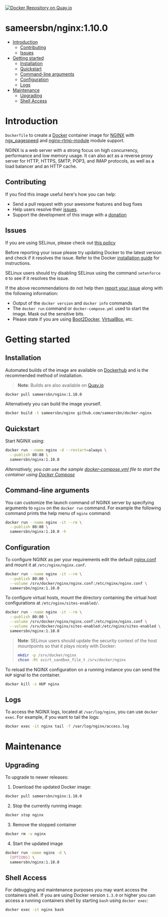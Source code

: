 [![Docker Repository on Quay.io](https://quay.io/repository/sameersbn/nginx/status "Docker Repository on Quay.io")](https://quay.io/repository/sameersbn/nginx)

# sameersbn/nginx:1.10.0

- [Introduction](#introduction)
  - [Contributing](#contributing)
  - [Issues](#issues)
- [Getting started](#getting-started)
  - [Installation](#installation)
  - [Quickstart](#quickstart)
  - [Command-line arguments](#command-line-arguments)
  - [Configuration](#configuration)
  - [Logs](#logs)
- [Maintenance](#maintenance)
  - [Upgrading](#upgrading)
  - [Shell Access](#shell-access)

# Introduction

`Dockerfile` to create a [Docker](https://www.docker.com/) container image for [NGINX](http://nginx.org/en/) with [ngx_pagespeed](https://github.com/pagespeed/ngx_pagespeed) and [nginx-rtmp-module](https://github.com/arut/nginx-rtmp-module) module support.

NGINX is a web server with a strong focus on high concurrency, performance and low memory usage. It can also act as a reverse proxy server for HTTP, HTTPS, SMTP, POP3, and IMAP protocols, as well as a load balancer and an HTTP cache.

## Contributing

If you find this image useful here's how you can help:

- Send a pull request with your awesome features and bug fixes
- Help users resolve their [issues](../../issues?q=is%3Aopen+is%3Aissue).
- Support the development of this image with a [donation](http://www.damagehead.com/donate/)

## Issues

If you are using SELinux, please check out [this policy](support/selinux)

Before reporting your issue please try updating Docker to the latest version and check if it resolves the issue. Refer to the Docker [installation guide](https://docs.docker.com/installation) for instructions.

SELinux users should try disabling SELinux using the command `setenforce 0` to see if it resolves the issue.

If the above recommendations do not help then [report your issue](../../issues/new) along with the following information:

- Output of the `docker version` and `docker info` commands
- The `docker run` command or `docker-compose.yml` used to start the image. Mask out the sensitive bits.
- Please state if you are using [Boot2Docker](http://www.boot2docker.io), [VirtualBox](https://www.virtualbox.org), etc.

# Getting started

## Installation

Automated builds of the image are available on [Dockerhub](https://hub.docker.com/r/sameersbn/nginx) and is the recommended method of installation.

> **Note**: Builds are also available on [Quay.io](https://quay.io/repository/sameersbn/nginx)

```bash
docker pull sameersbn/nginx:1.10.0
```

Alternatively you can build the image yourself.

```bash
docker build -t sameersbn/nginx github.com/sameersbn/docker-nginx
```

## Quickstart

Start NGINX using:

```bash
docker run --name nginx -d --restart=always \
  --publish 80:80 \
  sameersbn/nginx:1.10.0
```

*Alternatively, you can use the sample [docker-compose.yml](docker-compose.yml) file to start the container using [Docker Compose](https://docs.docker.com/compose/)*

## Command-line arguments

You can customize the launch command of NGINX server by specifying arguments to `nginx` on the `docker run` command. For example the following command prints the help menu of `nginx` command:

```bash
docker run --name nginx -it --rm \
  --publish 80:80 \
  sameersbn/nginx:1.10.0 -h
```

## Configuration

To configure NGINX as per your requirements edit the default [nginx.conf](nginx.conf) and mount it at `/etc/nginx/nginx.conf`.

```bash
docker run --name nginx -it --rm \
  --publish 80:80 \
  --volume /srv/docker/nginx/nginx.conf:/etc/nginx/nginx.conf \
  sameersbn/nginx:1.10.0
```

To configure virtual hosts, mount the directory containing the virtual host configurations at `/etc/nginx/sites-enabled/`.

```bash
docker run --name nginx -it --rm \
  --publish 80:80 \
  --volume /srv/docker/nginx/nginx.conf:/etc/nginx/nginx.conf \
  --volume /srv/docker/nginx/sites-enabled:/etc/nginx/sites-enabled \
  sameersbn/nginx:1.10.0
```

> **Note**: SELinux users should update the security context of the host mountpoints so that it plays nicely with Docker:
>
> ```bash
> mkdir -p /srv/docker/nginx
> chcon -Rt svirt_sandbox_file_t /srv/docker/nginx
> ```

To reload the NGINX configuration on a running instance you can send the `HUP` signal to the container.

```bash
docker kill -s HUP nginx
```

## Logs

To access the NGINX logs, located at `/var/log/nginx`, you can use `docker exec`. For example, if you want to tail the logs:

```bash
docker exec -it nginx tail -f /var/log/nginx/access.log
```

# Maintenance

## Upgrading

To upgrade to newer releases:

  1. Download the updated Docker image:

  ```bash
  docker pull sameersbn/nginx:1.10.0
  ```

  2. Stop the currently running image:

  ```bash
  docker stop nginx
  ```

  3. Remove the stopped container

  ```bash
  docker rm -v nginx
  ```

  4. Start the updated image

  ```bash
  docker run -name nginx -d \
    [OPTIONS] \
    sameersbn/nginx:1.10.0
  ```

## Shell Access

For debugging and maintenance purposes you may want access the containers shell. If you are using Docker version `1.3.0` or higher you can access a running containers shell by starting `bash` using `docker exec`:

```bash
docker exec -it nginx bash
```
